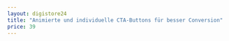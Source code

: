 ```yaml
---
layout: digistore24
title: "Animierte und individuelle CTA-Buttons für besser Conversion"
price: 39
---
```

